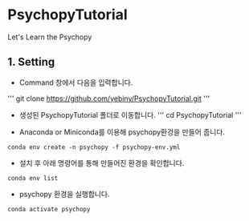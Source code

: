 # PsychopyTutorial
Let's Learn the Psychopy

## 1. Setting 


* Command 창에서 다음을 입력합니다.

'''
git clone https://github.com/yebiny/PsychopyTutorial.git
'''

* 생성된 PsychopyTutorial 폴더로 이동합니다.
'''
cd PsychopyTutorial
'''

* Anaconda or Miniconda를 이용해 psychopy환겅을 만들어 줍니다. 
```
conda env create -n psychopy -f psychopy-env.yml
```
* 설치 후 아래 명령어를 통해 만들어진 환경을 확인합니다. 
```
conda env list
```
* psychopy 환경을 실행합니다. 
```
conda activate psychopy
```

